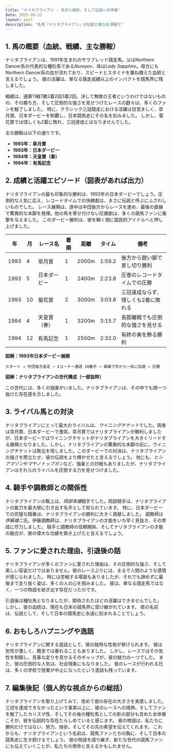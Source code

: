 ```yaml
---
title: "ナリタブライアン - 天才と挫折、そして伝説への序章"
date: 2025-09-22
layout: post
description: "名馬『ナリタブライアン』の伝説と魅力を深堀り"
---
```


## 1. 馬の概要（血統、戦績、主な勝鞍）

ナリタブライアンは、1991年生まれのサラブレッド競走馬。父はNorthern Dancer系の代表的な種牡馬である*Nureyev*、母は*Lady Sapphire*。母方にもNorthern Dancer系の血が流れており、スピードとスタミナを兼ね備えた血統と言えるでしょう。  彼の活躍は、単なる競走成績以上のインパクトを競馬界に残しました。

戦績は、通算11戦7勝2着2回3着2回。決して無敗の王者というわけではないものの、その勝ち方、そして圧倒的な強さを見せつけたレースの数々は、多くのファンを魅了しました。  特に、クラシック三冠競走における活躍は目覚ましく、皐月賞、日本ダービーを制覇し、日本競馬史にその名を刻みました。  しかし、菊花賞では惜しくも2着に敗れ、三冠達成とはなりませんでした。

主な勝鞍は以下の通りです。

* **1993年：皐月賞**
* **1993年：日本ダービー**
* **1994年：天皇賞（春）**
* **1994年：有馬記念**


## 2. 成績と活躍エピソード（図表があれば出力）

ナリタブライアンの最も印象的な勝利は、1993年の日本ダービーでしょう。圧倒的な人気に応え、レコードタイムでの快勝劇は、まさに伝説と呼ぶにふさわしいものでした。  レース展開は、道中は中団後方からレースを進め、最後の直線で驚異的な末脚を発揮。他の馬を寄せ付けない圧勝劇は、多くの競馬ファンに衝撃を与えました。  このダービー勝利は、彼を瞬く間に国民的アイドルへと押し上げました。

| 年 | 月 | レース名         | 着順 | 距離 | タイム    | 備考                                      |
|---|----|-----------------|-----|-----|---------|-------------------------------------------|
| 1993 | 4 | 皐月賞           | 1   | 2000m| 1:59.2   | 後方から鋭い脚で差し切り勝利                 |
| 1993 | 5 | 日本ダービー       | 1   | 2400m| 2:23.8   | 圧巻のレコードタイムでの圧勝                 |
| 1993 | 10| 菊花賞           | 2   | 3000m| 3:03.8   | 三冠達成ならず、惜しくも2着に敗れる           |
| 1994 | 4 | 天皇賞（春）     | 1   | 3200m| 3:15.7   | 長距離戦でも圧倒的な強さを見せる           |
| 1994 | 12| 有馬記念         | 1   | 2500m| 2:32.0   | 有終の美を飾る勝利                         |


**図解：1993年日本ダービー展開**

```
スタート → 中団後方追走 → 4コーナー通過 10番手 → 直線で外から一気に加速 → 圧勝
```

**図解：ナリタブライアンの世代構成（一部抜粋）**

この世代には、多くの強豪がいました。ナリタブライアンは、その中でも頭一つ抜けた存在感を示しました。


## 3. ライバル馬との対決

ナリタブライアンにとって最大のライバルは、*ウイニングチケット*でした。両者は皐月賞、日本ダービーで激突。皐月賞ではナリタブライアンが勝利しましたが、日本ダービーではウイニングチケットがナリタブライアンを大きくリードする展開となりました。しかし、ナリタブライアンの驚異的な末脚の前に、ウイニングチケットは敗北を喫しました。このダービーでの対決は、ナリタブライアンの強さを際立たせ、彼の伝説をより輝かせたと言えるでしょう。  他にも、*ヒシアマゾン*や*マヤノトップガン*など、強豪との対戦もありましたが、ナリタブライアンはそれらのライバルを圧倒する力を見せつけました。


## 4. 騎手や調教師との関係性

ナリタブライアンの鞍上は、*岡部幸雄*騎手でした。岡部騎手は、ナリタブライアンの能力を最大限に引き出す名手として知られています。  特に、日本ダービーでの完璧な騎乗は、ナリタブライアンの勝利に大きく貢献しました。  調教師は*伊藤雄二*氏。伊藤調教師は、ナリタブライアンの才能をいち早く見抜き、その育成に尽力しました。  騎手と調教師の信頼関係、そしてナリタブライアンの才能の融合が、彼の偉大な功績を築き上げたと言えるでしょう。


## 5. ファンに愛された理由、引退後の話

ナリタブライアンが多くのファンに愛された理由は、その圧倒的な強さ、そして美しい容姿だけではありません。彼のレースぶりには、まるで人間のような感情が感じられました。  時には苦戦する場面もありましたが、それでも諦めずに最後まで走り抜く姿は、多くの人の心を掴みました。  彼は、単なる競走馬ではなく、一つの物語を紡ぎ出す存在だったのです。

引退後は種牡馬となりましたが、期待されたほどの活躍はできませんでした。  しかし、彼の血統は、現在も日本の競馬界に受け継がれています。  彼の名前は、伝説として、そして日本の競馬史に永遠に刻まれることでしょう。


## 6. おもしろハプニングや逸話

ナリタブライアンに関する逸話として、彼の独特な性格が挙げられます。  彼は気性が激しく、厩舎では暴れることもありました。  しかし、レースではその気性を制御し、見事な走りを見せるそのギャップが、彼の魅力の一つでした。  また、彼の圧倒的な人気は、社会現象にもなりました。  彼のレースが行われる日は、多くの学校で授業が中止になったという逸話も残っています。


## 7. 編集後記（個人的な視点からの総括）

ナリタブライアンを取り上げてみて、改めて彼の存在の大きさを実感しました。  三冠を達成できなかったという事実以上に、彼のレースへの情熱、そしてファンを魅了したカリスマ性、そしてその後の種牡馬としての影の部分も含めた全体像こそが、彼を伝説的な存在たらしめていると感じます。  彼の物語は、私たちに勝利だけではない、努力、挫折、そしてその先の希望を伝えてくれます。  これからも、ナリタブライアンという名前は、競馬ファンたちの胸に、そして日本の競馬史に生き続けるでしょう。  彼の物語を語り継ぎ、新たな世代の競馬ファンにも伝えていくことが、私たちの使命と言えるかもしれません。
